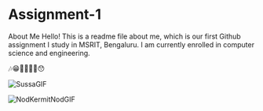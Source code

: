 # Assignment-1
About Me
Hello! This is a readme file about me, which is our first Github assignment
I study in MSRIT, Bengaluru. I am currently enrolled in computer science and engineering.


🎶😁🤩😶‍🌫️🤐😯

![SussaGIF](https://github.com/user-attachments/assets/04dbb32c-fed8-4fdc-a1d8-81b83ad88e96)


![NodKermitNodGIF](https://github.com/user-attachments/assets/91d3b97f-6bef-4b7a-90e8-ab52db098fa3)

